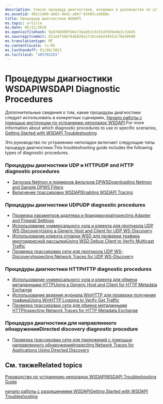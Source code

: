 ```yaml
---
description: Список процедур диагностики, входящих в руководство по устранению неполадок WSDAPI.
ms.assetid: 482c1460-ab63-4b41-a0ef-65485ca3b88e
title: Процедуры диагностики WSDAPI
ms.topic: article
ms.date: 05/31/2018
ms.openlocfilehash: 9a9746909fb6e73dad53c9135d7055e6b3c33445
ms.sourcegitcommit: 831e8f3db78ab820e1710cede244553c70e50500
ms.translationtype: MT
ms.contentlocale: ru-RU
ms.lasthandoff: 01/08/2021
ms.locfileid: "105702281"
---
```

# <a name="wsdapi-diagnostic-procedures"></a><span data-ttu-id="46590-103">Процедуры диагностики WSDAPI</span><span class="sxs-lookup"><span data-stu-id="46590-103">WSDAPI Diagnostic Procedures</span></span>

<span data-ttu-id="46590-104">Дополнительные сведения о том, какие процедуры диагностики следует использовать в конкретных сценариях, [Начало работы с помощью инструкции по устранению неполадок WSDAPI](getting-started-with-wsdapi-troubleshooting.md).</span><span class="sxs-lookup"><span data-stu-id="46590-104">For more information about which diagnostic procedures to use in specific scenarios, [Getting Started with WSDAPI Troubleshooting](getting-started-with-wsdapi-troubleshooting.md).</span></span>

<span data-ttu-id="46590-105">Это руководство по устранению неполадок включает следующие типы процедур диагностики.</span><span class="sxs-lookup"><span data-stu-id="46590-105">This troubleshooting guide includes the following types of diagnostic procedures.</span></span>

### <a name="udp-and-http-diagnostic-procedures"></a><span data-ttu-id="46590-106">Процедуры диагностики UDP и HTTP</span><span class="sxs-lookup"><span data-stu-id="46590-106">UDP and HTTP diagnostic procedures</span></span>

-   [<span data-ttu-id="46590-107">Загрузка Netmon и примеров фильтров DPWS</span><span class="sxs-lookup"><span data-stu-id="46590-107">Downloading Netmon and Sample DPWS Filters</span></span>](downloading-netmon-and-sample-dpws-filters.md)
-   [<span data-ttu-id="46590-108">Включение трассировки WSDAPI</span><span class="sxs-lookup"><span data-stu-id="46590-108">Enabling WSDAPI Tracing</span></span>](enabling-wsdapi-tracing.md)

### <a name="udp-diagnostic-procedures"></a><span data-ttu-id="46590-109">Процедуры диагностики UDP</span><span class="sxs-lookup"><span data-stu-id="46590-109">UDP diagnostic procedures</span></span>

-   [<span data-ttu-id="46590-110">Проверка параметров адаптера и брандмауэра</span><span class="sxs-lookup"><span data-stu-id="46590-110">Inspecting Adapter and Firewall Settings</span></span>](inspecting-adapter-and-firewall-settings.md)
-   [<span data-ttu-id="46590-111">Использование универсального узла и клиента для протокола UDP WS-Discovery</span><span class="sxs-lookup"><span data-stu-id="46590-111">Using a Generic Host and Client for UDP WS-Discovery</span></span>](using-a-generic-host-and-client-for-udp-ws-discovery.md)
-   [<span data-ttu-id="46590-112">Использование клиента отладки WSD для проверки трафика многоадресной рассылки</span><span class="sxs-lookup"><span data-stu-id="46590-112">Using WSD Debug Client to Verify Multicast Traffic</span></span>](using-wsddebug-client-to-verify-multicast-traffic.md)
-   [<span data-ttu-id="46590-113">Проверка трассировки сети для протокола UDP WS-Discovery</span><span class="sxs-lookup"><span data-stu-id="46590-113">Inspecting Network Traces for UDP WS-Discovery</span></span>](inspecting-network-traces-for-udp-ws-discovery.md)

### <a name="http-diagnostic-procedures"></a><span data-ttu-id="46590-114">Процедуры диагностики HTTP</span><span class="sxs-lookup"><span data-stu-id="46590-114">HTTP diagnostic procedures</span></span>

-   [<span data-ttu-id="46590-115">Использование универсального узла и клиента для обмена метаданными HTTP</span><span class="sxs-lookup"><span data-stu-id="46590-115">Using a Generic Host and Client for HTTP Metadata Exchange</span></span>](using-a-generic-host-and-client-for-http-metadata-exchange.md)
-   [<span data-ttu-id="46590-116">Использование ведения журнала WinHTTP для проверки получения трафика</span><span class="sxs-lookup"><span data-stu-id="46590-116">Using WinHTTP Logging to Verify Get Traffic</span></span>](using-winhttp-logging-to-verify-get-traffic.md)
-   [<span data-ttu-id="46590-117">Проверка трассировки сети для обмена метаданными HTTP</span><span class="sxs-lookup"><span data-stu-id="46590-117">Inspecting Network Traces for HTTP Metadata Exchange</span></span>](inspecting-network-traces-for-http-metadata-exchange.md)

### <a name="directed-discovery-diagnostic-procedure"></a><span data-ttu-id="46590-118">Процедура диагностики для направленного обнаружения</span><span class="sxs-lookup"><span data-stu-id="46590-118">Directed discovery diagnostic procedure</span></span>

-   [<span data-ttu-id="46590-119">Проверка трассировки сети для приложений с помощью направленного обнаружения</span><span class="sxs-lookup"><span data-stu-id="46590-119">Inspecting Network Traces for Applications Using Directed Discovery</span></span>](inspecting-network-traces-for-applications-using-directed-discovery.md)

## <a name="related-topics"></a><span data-ttu-id="46590-120">См. также</span><span class="sxs-lookup"><span data-stu-id="46590-120">Related topics</span></span>

<dl> <dt>

[<span data-ttu-id="46590-121">Руководство по устранению неполадок WSDAPI</span><span class="sxs-lookup"><span data-stu-id="46590-121">WSDAPI Troubleshooting Guide</span></span>](wsdapi-troubleshooting-guide.md)
</dt> <dt>

[<span data-ttu-id="46590-122">начало работы с разрешениями WSDAPI</span><span class="sxs-lookup"><span data-stu-id="46590-122">Getting Started with WSDAPI Troubleshooting</span></span>](getting-started-with-wsdapi-troubleshooting.md)
</dt> </dl>

 

 



